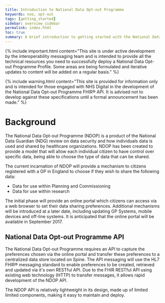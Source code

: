 ```yaml
---
title: Introduction to National Data Opt-out Programme
keywords: noo, opt-out
tags: [getting_started]
sidebar: overview_sidebar
permalink: index.html
toc: true
summary: A brief introduction to getting started with the National Data Opt-out Programme FHIR&reg; API
---
```


{% include important.html content="This site is under active development by the interoperability messaging team and is intended to provide all the technical resources you need to successfully deploy a National Data Opt-out Programme Profile. Some areas are being formulated and iterative updates to content will be added on a regular basis." %}

{% include warning.html content="This site is provided for information only and is intended for those engaged with NHS Digital in the development of the National Data Opt-out Programme FHIR&reg; API. It is advised not to develop against these specifications until a formal announcement has been made." %}

# Background #

The National Data Opt-out Programme (NDOP) is a product of the National Data Guardian (NDG) review on data security and how individuals data is used and shared by healthcare organizations.  NDOP has been created to provide a model that will allow each individual citizen to have control over specific data, being able to choose the type of data that can be shared.

The current incarnation of NDOP will provide a mechanism to citizens registered with a GP in England to choose if they wish to share the following data:

- Data for use within Planning and Commissioning
- Data for use within research


The initial phase will provide an online portal which citizens can access via a web browser to set their data sharing preferences. Additional mechanisms will be introduced at a later date, including updating GP Systems, mobile devices and off-line systems. It is anticipated that the online portal will be available in September 2017.

## National Data Opt-out Programme API ##

The National Data Opt-out Programme requires an API to capture the preferences chosen via the online portal and transfer these preferences to a centralized data store located on Spine. The API messaging will use the HL7 FHIR&reg; messaging standard to enable preferences to be created, retrieved and updated via it's own RESTful API. Due to the FHIR RESTful API using existing web technology (HTTP) to transfer messages, it allows rapid development of the NDOP API.

The NDOP API is relatively lightweight in its design, made up of limited limited components, making it easy to maintain and deploy.

